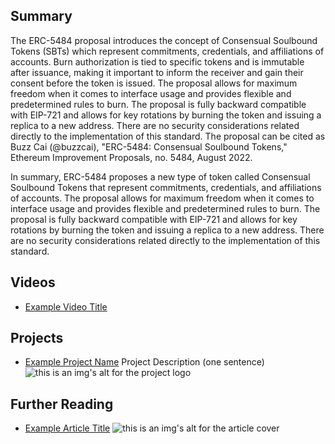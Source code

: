## Summary

The ERC-5484 proposal introduces the concept of Consensual Soulbound Tokens (SBTs) which represent commitments, credentials, and affiliations of accounts. Burn authorization is tied to specific tokens and is immutable after issuance, making it important to inform the receiver and gain their consent before the token is issued. The proposal allows for maximum freedom when it comes to interface usage and provides flexible and predetermined rules to burn. The proposal is fully backward compatible with EIP-721 and allows for key rotations by burning the token and issuing a replica to a new address. There are no security considerations related directly to the implementation of this standard. The proposal can be cited as Buzz Cai (@buzzcai), "ERC-5484: Consensual Soulbound Tokens," Ethereum Improvement Proposals, no. 5484, August 2022. 

In summary, ERC-5484 proposes a new type of token called Consensual Soulbound Tokens that represent commitments, credentials, and affiliations of accounts. The proposal allows for maximum freedom when it comes to interface usage and provides flexible and predetermined rules to burn. The proposal is fully backward compatible with EIP-721 and allows for key rotations by burning the token and issuing a replica to a new address. There are no security considerations related directly to the implementation of this standard.

## Videos

- [Example Video Title](https://www.youtube.com/watch?v=TDGq4aeevgY)

## Projects

- [Example Project Name](https://xxxx.xxx/xxxxx) Project Description (one sentence) ![this is an img's alt for the project logo](https://xxxx.xxx/project-logo.xxx)

## Further Reading

- [Example Article Title](https://xxxx.xxx/xxxxx) ![this is an img's alt for the article cover](https://xxxx.xxx/article-cover.xxx)
